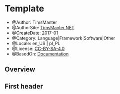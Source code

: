 # Template

* @Author: TimsManter
* @AuthorSite: [TimsManter.NET](http://timsmanter.net/)
* @CreateDate: 2017-01
* @Category: Language|Framework|Software|Other
* @Locale: en_US | pl_PL
* @License: [CC-BY-SA-4.0](LICENSE)
* @BasedOn: [Documentation][basedon]

[basedon]: http://example.com/

## Overview

## First header